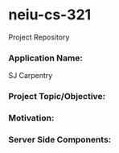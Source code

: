 # neiu-cs-321
Project Repository

### Application Name: 
SJ Carpentry

### Project Topic/Objective: 


### Motivation:


### Server Side Components:



